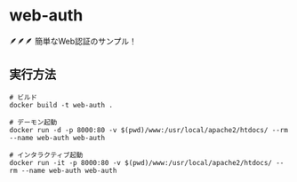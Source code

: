 # web-auth

🪶🪶🪶 簡単なWeb認証のサンプル！  

## 実行方法

```shell
# ビルド
docker build -t web-auth .

# デーモン起動
docker run -d -p 8000:80 -v $(pwd)/www:/usr/local/apache2/htdocs/ --rm --name web-auth web-auth

# インタラクティブ起動
docker run -it -p 8000:80 -v $(pwd)/www:/usr/local/apache2/htdocs/ --rm --name web-auth web-auth
```
